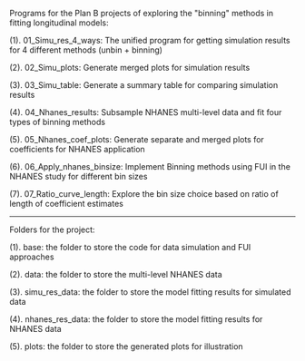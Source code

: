 Programs for the Plan B projects of exploring the "binning" methods in fitting longitudinal models:

(1). 01_Simu_res_4_ways: 	The unified program for getting simulation results for 4 different methods (unbin + binning)

(2). 02_Simu_plots: 		Generate merged plots for simulation results

(3). 03_Simu_table: 		Generate a summary table for comparing simulation results

(4). 04_Nhanes_results: 	Subsample NHANES multi-level data and fit four types of binning methods

(5). 05_Nhanes_coef_plots: 	Generate separate and merged plots for coefficients for NHANES application

(6). 06_Apply_nhanes_binsize: 	Implement Binning methods using FUI in the NHANES study for different bin sizes

(7). 07_Ratio_curve_length: 	Explore the bin size choice based on ratio of length of coefficient estimates

--------------------------------------------------

Folders for the project:

(1). base: 			the folder to store the code for data simulation and FUI approaches

(2). data: 			the folder to store the multi-level NHANES data

(3). simu_res_data: 		the folder to store the model fitting results for simulated data

(4). nhanes_res_data: 	the folder to store the model fitting results for NHANES data

(5). plots: 			the folder to store the generated plots for illustration
